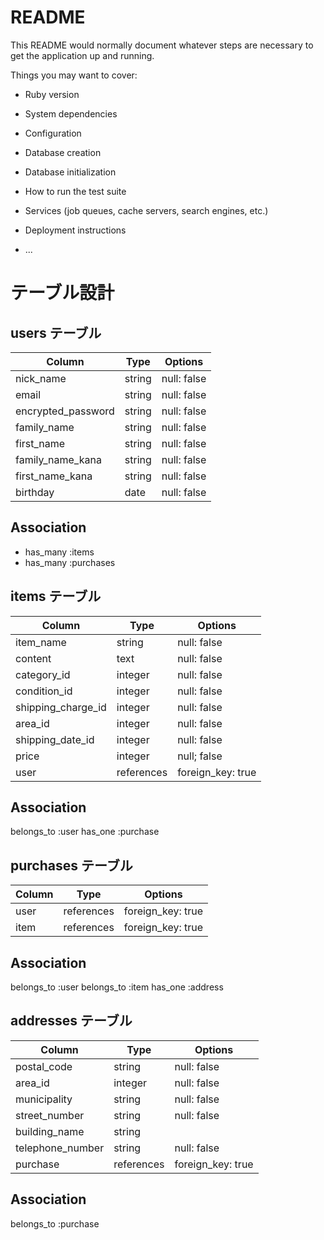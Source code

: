 # README

This README would normally document whatever steps are necessary to get the
application up and running.

Things you may want to cover:

* Ruby version

* System dependencies

* Configuration

* Database creation

* Database initialization

* How to run the test suite

* Services (job queues, cache servers, search engines, etc.)

* Deployment instructions

* ...

# テーブル設計

## users テーブル

| Column             | Type     | Options          |
| ------------------ | ------   | -----------      |
| nick_name          | string   | null: false      |
| email              | string   | null: false      |
| encrypted_password | string   | null: false      |  
| family_name        | string   | null: false      |
| first_name         | string   | null: false      |
| family_name_kana   | string   | null: false      |
| first_name_kana    | string   | null: false      |
| birthday           | date     | null: false      |

## Association

- has_many :items
- has_many :purchases

## items テーブル

| Column             | Type      | Options          |
| ------------------ | ------    | -----------      |
| item_name          | string    | null: false      |
| content            | text      | null: false      |
| category_id        | integer   | null: false      | 
| condition_id       | integer   | null: false      |
| shipping_charge_id | integer   | null: false      |
| area_id            | integer   | null: false      |
| shipping_date_id   | integer   | null: false      |
| price              | integer   | null; false      |
| user               | references| foreign_key: true|

## Association

belongs_to :user
has_one    :purchase

## purchases テーブル

| Column             | Type      | Options          |
| ------------------ | ------    | -----------        
| user               | references| foreign_key: true|
| item               | references| foreign_key: true|

## Association

belongs_to :user
belongs_to :item
has_one    :address

## addresses テーブル

| Column             | Type      | Options          |
| ------------------ | ------    | -----------      |    
| postal_code        | string    | null: false      |
| area_id            | integer   | null: false      |
| municipality       | string    | null: false      |
| street_number      | string    | null: false      |
| building_name      | string    |                  |
| telephone_number   | string    | null: false      |
| purchase           | references| foreign_key: true|

## Association

belongs_to :purchase

